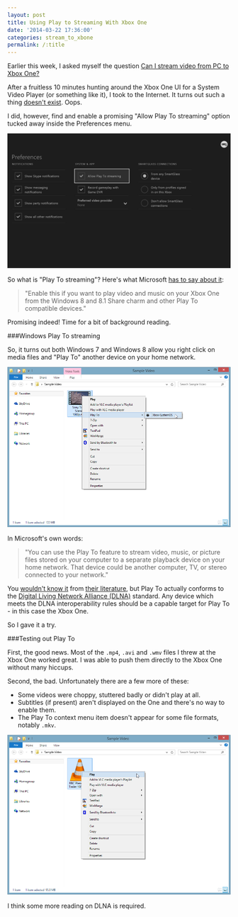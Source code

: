 ```yaml
---
layout: post
title: Using Play to Streaming With Xbox One
date: '2014-03-22 17:36:00'
categories: stream_to_xbone
permalink: /:title
---
```


Earlier this week, I asked myself the question [Can I stream video from PC to Xbox One?](/can-i-stream-video-from-pc-to-the-xbox-one/)

After a fruitless 10 minutes hunting around the Xbox One UI for a System Video Player (or something like it), I took to the Internet. It turns out such a thing [doesn't exist](http://o.canada.com/technology/gaming/major-nelson-says-dlna-streaming-support-is-coming-to-the-xbox-one-eventually/). Oops.

I did, however, find and enable a promising "Allow Play To streaming" option tucked away inside the Preferences menu.

![Allow Play To streaming](/img/posts/allowplaytostreaming.jpg)

So what is "Play To streaming"? Here's what Microsoft [has to say about it](http://support.xbox.com/en-GB/xbox-one/system/change-console-preferences):

> "Enable this if you want to play video and music on your Xbox One from the Windows 8 and 8.1 Share charm and other Play To compatible devices."

Promising indeed! Time for a bit of background reading.

###Windows Play To streaming

So, it turns out both Windows 7 and Windows 8 allow you right click on media files and "Play To" another device on your home network.

![Play To in action](/img/posts/2014_03_18_00_20_19_Sample_Video.png)

In Microsoft's own words:

> "You can use the Play To feature to stream video, music, or picture files stored on your computer to a separate playback device on your home network. That device could be another computer, TV, or stereo connected to your network."

You [wouldn't know it](http://windows.microsoft.com/en-GB/windows7/using-the-play-to-feature-to-stream-media) from [their literature](http://windows.microsoft.com/en-gb/windows-8/use-play-to), but Play To actually conforms to the [Digital Living Network Alliance (DLNA)](http://www.dlna.org/) standard. Any device which meets the DLNA interoperability rules should be a capable target for Play To - in this case the Xbox One.

So I gave it a try.

###Testing out Play To

First, the good news. Most of the <code>.mp4</code>, <code>.avi</code> and <code>.wmv</code> files I threw at the Xbox One worked great. I was able to push them directly to the Xbox One without many hiccups.

Second, the bad. Unfortunately there are a few more of these:

* Some videos were choppy, stuttered badly or didn't play at all.
* Subtitles (if present) aren't displayed on the One and there's no way to enable them.
* The Play To context menu item doesn't appear for some file formats, notably <code>.mkv</code>.

![Play To missing for .mkv files](/img/posts/2014_03_18_00_21_20_Sample_Video.png)

I think some more reading on DLNA is required.